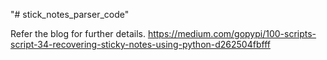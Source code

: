 "# stick_notes_parser_code" 

Refer the blog for further details.
https://medium.com/gopypi/100-scripts-script-34-recovering-sticky-notes-using-python-d262504fbfff